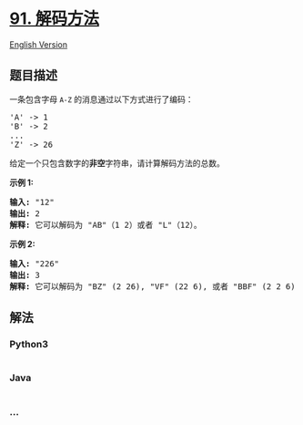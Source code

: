 # [91. 解码方法](https://leetcode-cn.com/problems/decode-ways)

[English Version](/solution/0000-0099/0091.Decode%20Ways/README_EN.md)

## 题目描述

<!-- 这里写题目描述 -->
<p>一条包含字母&nbsp;<code>A-Z</code> 的消息通过以下方式进行了编码：</p>

<pre>&#39;A&#39; -&gt; 1
&#39;B&#39; -&gt; 2
...
&#39;Z&#39; -&gt; 26
</pre>

<p>给定一个只包含数字的<strong>非空</strong>字符串，请计算解码方法的总数。</p>

<p><strong>示例 1:</strong></p>

<pre><strong>输入:</strong> &quot;12&quot;
<strong>输出:</strong> 2
<strong>解释:</strong>&nbsp;它可以解码为 &quot;AB&quot;（1 2）或者 &quot;L&quot;（12）。
</pre>

<p><strong>示例&nbsp;2:</strong></p>

<pre><strong>输入:</strong> &quot;226&quot;
<strong>输出:</strong> 3
<strong>解释:</strong>&nbsp;它可以解码为 &quot;BZ&quot; (2 26), &quot;VF&quot; (22 6), 或者 &quot;BBF&quot; (2 2 6) 。
</pre>

## 解法

<!-- 这里可写通用的实现逻辑 -->

<!-- tabs:start -->

### **Python3**

<!-- 这里可写当前语言的特殊实现逻辑 -->

```python

```

### **Java**

<!-- 这里可写当前语言的特殊实现逻辑 -->

```java

```

### **...**

```

```

<!-- tabs:end -->
